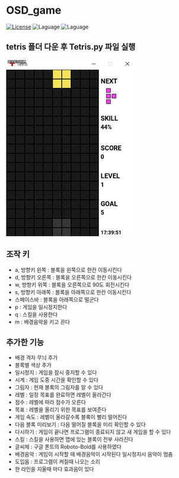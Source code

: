# OSD_game  

[![License](https://img.shields.io/badge/license-GPLv3-green.svg)](http://www.gnu.org/licenses/gpl-3.0.html)
![Laguage](https://img.shields.io/badge/python-3.6.0-blue.svg)
![Laguage](https://img.shields.io/badge/pygame-1.9.3-blue.svg)

## tetris 폴더 다운 후 Tetris.py 파일 실행    

![](https://github.com/alchon/OSD_game/blob/master/pictures/tetris.gif?raw=true)

## 조작 키  
- a, 방향키 왼쪽 : 블록을 왼쪽으로 한칸 이동시킨다  
- d, 방향키 오른쪽 : 블록을 오른쪽으로 한칸 이동시킨다  
- w, 방향키 위쪽 : 블록을 오른쪽으로 90도 회전시킨다  
- s, 방향키 아래쪽 : 블록을 아래쪽으로 한칸 이동시킨다  
- 스페이스바 : 블록을 아래쪽으로 떨군다  
- p : 게임을 일시정지한다  
- q : 스킬을 사용한다  
- m : 배경음악을 키고 끈다  

## 추가한 기능  
- 배경 격자 무늬 추가  
- 블록별 색상 추가  
- 일시정지 : 게임을 잠시 중지할 수 있다  
- 시계 : 게임 도중 시간을 확인할 수 있다  
- 그림자 : 현재 블록의 그림자를 알 수 있다  
- 레벨 : 일정 목표를 완료하면 레벨이 올라간다  
- 점수 : 레벨에 따라 점수가 오른다  
- 목표 : 레벨을 올리기 위한 목표를 보여준다  
- 게임 속도 : 레벨이 올라갈수록 블록이 빨리 떨어진다  
- 다음 블록 미리보기 : 다음 떨어질 블록을 미리 확인할 수 있다  
- 다시하기 : 게임이 끝나면 프로그램이 종료되지 않고 새 게임을 할 수 있다  
- 스킬 : 스킬을 사용하면 맵에 있는 블록이 전부 사라진다  
- 글씨체 : 구글 폰트의 Roboto-Bold를 사용하였다  
- 배경음악 : 게임이 시작할 때 배경음악이 시작된다 일시정지시 음악이 멈춤  
- 도입음 : 프로그램이 켜질때 나오는 소리  
- 한 라인을 지울때 마다 효과음이 있다  

